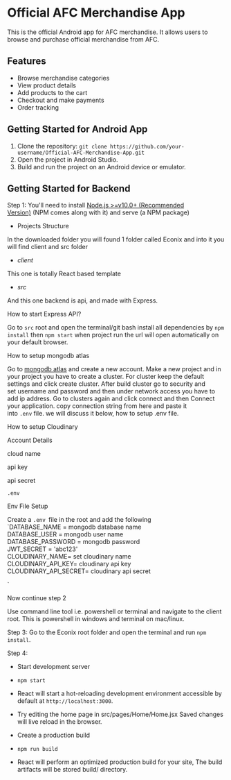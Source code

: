 # Official AFC Merchandise App

This is the official Android app for AFC merchandise. It allows users to browse and purchase official merchandise from AFC.

## Features
- Browse merchandise categories
- View product details
- Add products to the cart
- Checkout and make payments
- Order tracking

## Getting Started for Android App 
1. Clone the repository: `git clone https://github.com/your-username/Official-AFC-Merchandise-App.git`
2. Open the project in Android Studio.
3. Build and run the project on an Android device or emulator.

## Getting Started for Backend 

Step 1: You'll need to install [Node.js >=v10.0+ (Recommended Version)](https://nodejs.org/en/) (NPM comes along with it) and serve (a NPM package)

-   Projects Structure

In the downloaded folder you will found 1 folder called Econix and into it you will find client and src folder

-   *client*

This one is totally React based template

-   *src*

And this one backend is api, and made with Express.

How to start Express API?

Go to `src` root and open the terminal/git bash install all dependencies by `npm install` then `npm start` when project run the url will open automatically on your default browser.

How to setup mongodb atlas

Go to [mongodb atlas](https://account.mongodb.com/account/login) and create a new account. Make a new project and in your project you have to create a cluster. For cluster keep the default settings and click create cluster. After build cluster go to security and set username and password and then under network access you have to add ip address. Go to clusters again and click connect and then Connect your application. copy connection string from here and paste it into `.env` file. we will discuss it below, how to setup .env file.

How to setup Cloudinary

Account Details

cloud name

api key

api secret

`.env`

Env File Setup

Create a `.env `file in the root and add the following\
`DATABASE_NAME = mongodb database name\
DATABASE_USER = mongodb user name\
DATABASE_PASSWORD = mongodb password\
JWT_SECRET = 'abc123'\
CLOUDINARY_NAME= set cloudinary name\
CLOUDINARY_API_KEY= cloudinary api key\
CLOUDINARY_API_SECRET= cloudinary api secret

`

Now continue step 2

Use command line tool i.e. powershell or terminal and navigate to the client root. This is powershell in windows and terminal on mac/linux.

Step 3: Go to the Econix root folder and open the terminal and run `npm install`.

Step 4:

-   Start development server
-   `npm start`
-   React will start a hot-reloading development environment accessible by default at `http://localhost:3000`.
-   Try editing the home page in src/pages/Home/Home.jsx Saved changes will live reload in the browser.

-   Create a production build
-   `npm run build`
-   React will perform an optimized production build for your site, The build artifacts will be stored build/ directory. 
